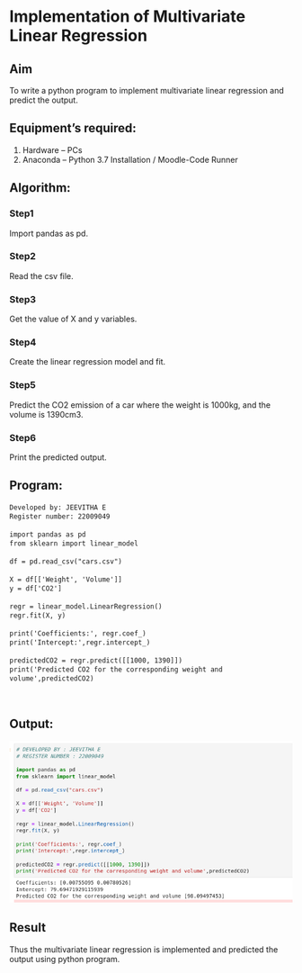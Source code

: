 # Implementation of Multivariate Linear Regression
## Aim
To write a python program to implement multivariate linear regression and predict the output.
## Equipment’s required:
1.	Hardware – PCs
2.	Anaconda – Python 3.7 Installation / Moodle-Code Runner
## Algorithm:
### Step1
Import pandas as pd.

### Step2
Read the csv file.

### Step3
Get the value of X and y variables.

### Step4
Create the linear regression model and fit.

### Step5
Predict the CO2 emission of a car where the weight is 1000kg, and the volume is 1390cm3.

### Step6
Print the predicted output.

## Program:
```
Developed by: JEEVITHA E
Register number: 22009049

import pandas as pd
from sklearn import linear_model

df = pd.read_csv("cars.csv")

X = df[['Weight', 'Volume']]
y = df['CO2']

regr = linear_model.LinearRegression()
regr.fit(X, y)

print('Coefficients:', regr.coef_)
print('Intercept:',regr.intercept_)

predictedCO2 = regr.predict([[1000, 1390]])
print('Predicted CO2 for the corresponding weight and volume',predictedCO2)



```
## Output:
![](./car1.png)


## Result
Thus the multivariate linear regression is implemented and predicted the output using python program.